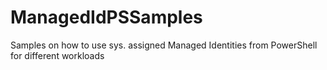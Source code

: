 # ManagedIdPSSamples
Samples on how to use sys. assigned Managed Identities from PowerShell for different workloads
